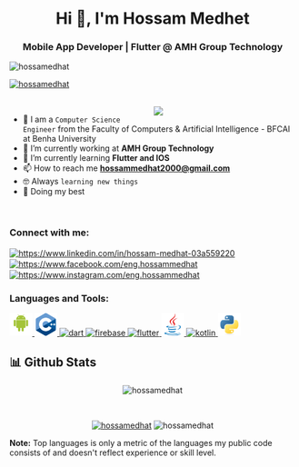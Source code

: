 <h1 align="center">Hi 👋, I'm Hossam Medhet</h1>

<h3 align="center">Mobile App Developer | Flutter @ AMH Group Technology</h3>

<p align="left"> <img src="https://komarev.com/ghpvc/?username=hossamedhat&label=Profile%20views&color=0e75b6&style=flat" alt="hossamedhat" /> </p>

<p align="left"> <a href="https://github.com/ryo-ma/github-profile-trophy"><img src="https://github-profile-trophy.vercel.app/?username=hossamedhat" alt="hossamedhat" /></a> </p>

<br>
<img align="right" src="https://user-images.githubusercontent.com/63050133/156676671-d5b2e362-97d4-4404-9447-dd71ddfea82f.gif" width = 250px/>

- :school: I am a `Computer Science Engineer` from the Faculty of Computers & Artificial Intelligence -
BFCAI at Benha University
- 🔭 I’m currently working at **AMH Group Technology**
- 🌱 I’m currently learning **Flutter and IOS**
- 📫 How to reach me **hossammedhat2000@gmail.com**
- :nerd_face: Always `learning new things`
- 🐼 Doing my best 

<br>



<h3 align="left">Connect with me:</h3>
<p align="left">
<a href="https://linkedin.com/in/https://www.linkedin.com/in/hossam-medhat-03a559220" target="blank"><img align="center" src="https://raw.githubusercontent.com/rahuldkjain/github-profile-readme-generator/master/src/images/icons/Social/linked-in-alt.svg" alt="https://www.linkedin.com/in/hossam-medhat-03a559220" height="30" width="40" /></a>
<a href="https://fb.com/https://www.facebook.com/hossam.elfnan.1" target="blank"><img align="center" src="https://raw.githubusercontent.com/rahuldkjain/github-profile-readme-generator/master/src/images/icons/Social/facebook.svg" alt="https://www.facebook.com/eng.hossammedhat" height="30" width="40" /></a>
<a href="https://instagram.com/https://www.instagram.com/eng.hossammedhat" target="blank"><img align="center" src="https://raw.githubusercontent.com/rahuldkjain/github-profile-readme-generator/master/src/images/icons/Social/instagram.svg" alt="https://www.instagram.com/eng.hossammedhat" height="30" width="40" /></a>
</p>

<h3 align="left">Languages and Tools:</h3>
<p align="left"> <a href="https://developer.android.com" target="_blank" rel="noreferrer"> <img src="https://raw.githubusercontent.com/devicons/devicon/master/icons/android/android-original-wordmark.svg" alt="android" width="40" height="40"/> </a> <a href="https://www.w3schools.com/cpp/" target="_blank" rel="noreferrer"> <img src="https://raw.githubusercontent.com/devicons/devicon/master/icons/cplusplus/cplusplus-original.svg" alt="cplusplus" width="40" height="40"/> </a> <a href="https://dart.dev" target="_blank" rel="noreferrer"> <img src="https://www.vectorlogo.zone/logos/dartlang/dartlang-icon.svg" alt="dart" width="40" height="40"/> </a> <a href="https://firebase.google.com/" target="_blank" rel="noreferrer"> <img src="https://www.vectorlogo.zone/logos/firebase/firebase-icon.svg" alt="firebase" width="40" height="40"/> </a> <a href="https://flutter.dev" target="_blank" rel="noreferrer"> <img src="https://www.vectorlogo.zone/logos/flutterio/flutterio-icon.svg" alt="flutter" width="40" height="40"/> </a> <a href="https://www.java.com" target="_blank" rel="noreferrer"> <img src="https://raw.githubusercontent.com/devicons/devicon/master/icons/java/java-original.svg" alt="java" width="40" height="40"/> </a> <a href="https://kotlinlang.org" target="_blank" rel="noreferrer"> <img src="https://www.vectorlogo.zone/logos/kotlinlang/kotlinlang-icon.svg" alt="kotlin" width="40" height="40"/> </a> <a href="https://www.python.org" target="_blank" rel="noreferrer"> <img src="https://raw.githubusercontent.com/devicons/devicon/master/icons/python/python-original.svg" alt="python" width="40" height="40"/> </a> </p>

## 📊 Github Stats


<p align="center"><img align="center" src="https://github-readme-streak-stats.herokuapp.com/?user=hossamedhat&theme=tokyonight_duo" alt="hossamedhat" /></p>

<br/>
  <p align="center">
    <a href="https://github.com/anuraghazra/github-readme-stats">
	    <img height="230px" src="https://github-readme-stats.vercel.app/api?username=hossamedhat&show_icons=true&count_private=true&theme=tokyonight&locale=en&layout=compact" alt="hossamedhat" /></a>
	  <img src="https://github-readme-stats.vercel.app/api/top-langs?username=hossamedhat&langs_count=10&show_icons=true&locale=en&theme=tokyonight" alt="hossamedhat" height="230px"/>
<br/>


<b>Note:</b> Top languages is only a metric of the languages my public code consists of and doesn't reflect experience or skill level.
  </p>





